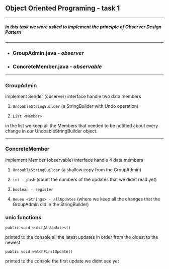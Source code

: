 ## Object Oriented Programing - task 1
------------

##### in this task we were asked to implement the principle of **Observer Design Pattern**

------------
- ### GroupAdmin.java - *observer*
- ### ConcreteMember.java - *observable*

------------

### GroupAdmin
implement Sender (observer) interface
handle two data members
1. `UndoableStringBuilder`
(a StringBuilder with Undo operation)

2. `List <Member>`

in the list we keep all the Members that needed to be notified about every
change in our UndoableStringBuilder object.

------------

### ConcreteMember
implement  Member (observable) interface
handle 4 data members

1. `UndoableStringBuilder`
(a shallow copy from the GroupAdmin)

2. `int - push`
(count the numbers of the updates that we didnt read yet)

3. `boolean - register`

4. `Qeueu <Strings> - allUpdates`
(where we keep all the changes that the GroupAdmin did in the StringBuilder)

### unic functions

    public void watchAllUpdates()
printed to the console all the latest updates in order from the 
oldest to the newest

    public void watchFirstUpdate()
printed to the console the first update we didnt see yet






